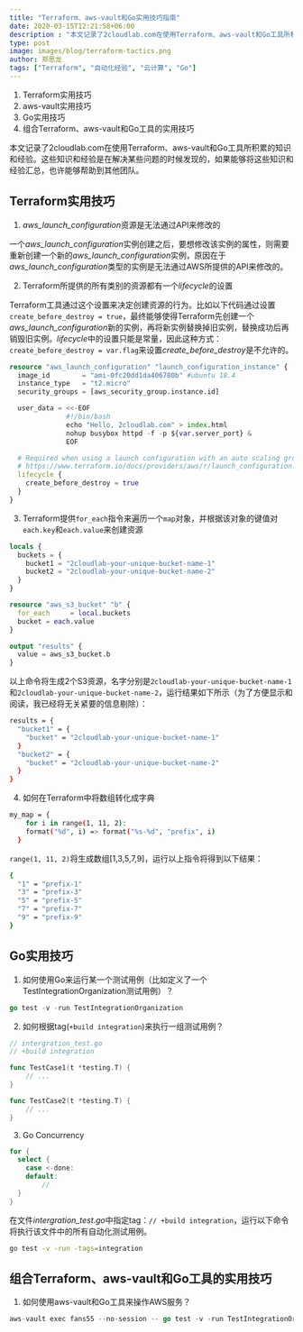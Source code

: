 ```yaml
---
title: "Terraform、aws-vault和Go实用技巧指南"
date: 2020-03-15T12:21:58+06:00
description : "本文记录了2cloudlab.com在使用Terraform、aws-vault和Go工具所积累的知识和经验。这些知识和经验是在解决某些问题的时候发现的，如果能够将这些知识和经验汇总，也许能够帮助到其他团队。"
type: post
image: images/blog/terraform-tactics.png
author: 郑思龙
tags: ["Terraform", "自动化经验", "云计算", "Go"]
---
```


1. Terraform实用技巧
2. aws-vault实用技巧
3. Go实用技巧
4. 组合Terraform、aws-vault和Go工具的实用技巧

本文记录了2cloudlab.com在使用Terraform、aws-vault和Go工具所积累的知识和经验。这些知识和经验是在解决某些问题的时候发现的，如果能够将这些知识和经验汇总，也许能够帮助到其他团队。

## Terraform实用技巧

1. *aws_launch_configuration*资源是无法通过API来修改的

一个*aws_launch_configuration*实例创建之后，要想修改该实例的属性，则需要重新创建一个新的*aws_launch_configuration*实例，原因在于*aws_launch_configuration*类型的实例是无法通过AWS所提供的API来修改的。

2. Terraform所提供的所有类别的资源都有一个*lifecycle*的设置

Terraform工具通过这个设置来决定创建资源的行为。比如以下代码通过设置`create_before_destroy = true`，最终能够使得Terraform先创建一个*aws_launch_configuration*新的实例，再将新实例替换掉旧实例，替换成功后再销毁旧实例。*lifecycle*中的设置只能是常量，因此这种方式：`create_before_destroy = var.flag`来设置*create_before_destroy*是不允许的。

```terraform
resource "aws_launch_configuration" "launch_configuration_instance" {
  image_id        = "ami-0fc20dd1da406780b" #ubuntu 18.4
  instance_type   = "t2.micro"
  security_groups = [aws_security_group.instance.id]

  user_data = <<-EOF
              #!/bin/bash
              echo "Hello, 2cloudlab.com" > index.html
              nohup busybox httpd -f -p ${var.server_port} &
              EOF

  # Required when using a launch configuration with an auto scaling group.
  # https://www.terraform.io/docs/providers/aws/r/launch_configuration.html
  lifecycle {
    create_before_destroy = true
  }
}
```

3. Terraform提供`for_each`指令来遍历一个`map`对象，并根据该对象的键值对`each.key`和`each.value`来创建资源

```terraform
locals {
  buckets = {
    bucket1 = "2cloudlab-your-unique-bucket-name-1"
    bucket2 = "2cloudlab-your-unique-bucket-name-2"
  }
}

resource "aws_s3_bucket" "b" {
  for_each     = local.buckets
  bucket = each.value
}

output "results" {
  value = aws_s3_bucket.b
}
```

以上命令将生成2个S3资源，名字分别是`2cloudlab-your-unique-bucket-name-1`和`2cloudlab-your-unique-bucket-name-2`，运行结果如下所示（为了方便显示和阅读，我已经将无关紧要的信息剔除）：

```bash
results = {
  "bucket1" = {
    "bucket" = "2cloudlab-your-unique-bucket-name-1"
  }
  "bucket2" = {
    "bucket" = "2cloudlab-your-unique-bucket-name-2"
  }
}
```

4. 如何在Terraform中将数组转化成字典

```bash
my_map = {
    for i in range(1, 11, 2):
    format("%d", i) => format("%s-%d", "prefix", i)
  }
```

`range(1, 11, 2)`将生成数组[1,3,5,7,9]，运行以上指令将得到以下结果：

```bash
{
  "1" = "prefix-1"
  "3" = "prefix-3"
  "5" = "prefix-5"
  "7" = "prefix-7"
  "9" = "prefix-9"
}
```

## Go实用技巧

1. 如何使用Go来运行某一个测试用例（比如定义了一个TestIntegrationOrganization测试用例）？

```go
go test -v -run TestIntegrationOrganization
```

2. 如何根据tag(`+build integration`)来执行一组测试用例？

```go
// intergration_test.go
// +build integration

func TestCase1(t *testing.T) {
    // ...
}

func TestCase2(t *testing.T) {
    // ...
}
```

3. Go Concurrency

```go
for {
  select {
    case <-done:
    default:
        //
  }
}
```

在文件*intergration_test.go*中指定tag：`// +build integration`，运行以下命令将执行该文件中的所有自动化测试用例。

```bash
go test -v -run -tags=integration
```

## 组合Terraform、aws-vault和Go工具的实用技巧

1. 如何使用aws-vault和Go工具来操作AWS服务？

```go
aws-vault exec fans55 --no-session -- go test -v -run TestIntegrationOrganization
```